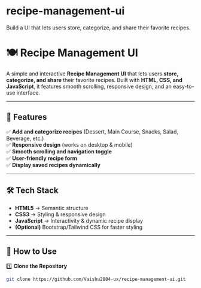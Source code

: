 # recipe-management-ui
Build a UI that lets users store, categorize, and share their favorite recipes.

# 🍽️ Recipe Management UI  

A simple and interactive **Recipe Management UI** that lets users **store, categorize, and share** their favorite recipes. Built with **HTML, CSS, and JavaScript**, it features smooth scrolling, responsive design, and an easy-to-use interface.

---

## 🚀 **Features**  
✅ **Add and categorize recipes** (Dessert, Main Course, Snacks, Salad, Beverage, etc.)  
✅ **Responsive design** (works on desktop & mobile)  
✅ **Smooth scrolling and navigation toggle**  
✅ **User-friendly recipe form**  
✅ **Display saved recipes dynamically**  

---

## 🛠 **Tech Stack**  
- **HTML5** → Semantic structure  
- **CSS3** → Styling & responsive design  
- **JavaScript** → Interactivity & dynamic recipe display  
- **(Optional)** Bootstrap/Tailwind CSS for faster styling  

---

## 📌 **How to Use**  
1️⃣ **Clone the Repository**  
```sh
git clone https://github.com/Vaishu2004-ux/recipe-management-ui.git

